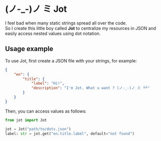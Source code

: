 # (ノ-_-)ノ ミ Jot

I feel bad when many static strings spread all over the code.  
So I create this little boy called **Jot** to centralize my resources in JSON and easily access nested values using dot notation.

## Usage example

To use Jot, first create a JSON file with your strings, for example:

```json
{
    "en": {
        "title": {
            "label": "Hi!",
            "description": "I'm Jot. What u want ? (ノ-_-)ノ ミ ┴┴"
        }
    }
}

```

Then, you can access values as follows:

```python
from jot import Jot

jot = Jot("path/to/dots.json")
label: str = jot.get("en.title.label", default="not found")
```
